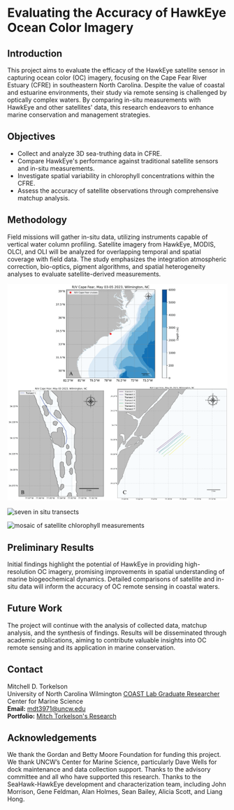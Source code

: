 # Evaluating the Accuracy of HawkEye Ocean Color Imagery

## Introduction
This project aims to evaluate the efficacy of the HawkEye satellite sensor in capturing ocean color (OC) imagery, focusing on the Cape Fear River Estuary (CFRE) in southeastern North Carolina. Despite the value of coastal and estuarine environments, their study via remote sensing is challenged by optically complex waters. By comparing in-situ measurements with HawkEye and other satellites' data, this research endeavors to enhance marine conservation and management strategies.

## Objectives
- Collect and analyze 3D sea-truthing data in CFRE.
- Compare HawkEye's performance against traditional satellite sensors and in-situ measurements.
- Investigate spatial variability in chlorophyll concentrations within the CFRE.
- Assess the accuracy of satellite observations through comprehensive matchup analysis.

## Methodology
Field missions will gather in-situ data, utilizing instruments capable of vertical water column profiling. Satellite imagery from HawkEye, MODIS, OLCI, and OLI will be analyzed for overlapping temporal and spatial coverage with field data. The study emphasizes the integration atmospheric correction, bio-optics, pigment algorithms, and spatial heterogeneity analyses to evaluate satellite-derived measurements.

![Map of Transects at Masonboro Inlet](images/studysite.png "Map of the 7 transects at the mouth of Masonboro Inlet for in situ chlorophyll measurements.")

![seven in situ transects](images/chl.gif "GIF displaying the depth contours of the 7 transects' chlorophyll measurements.")

![mosaic of satellite chlorophyll measurements](images/sat_mosaic_chl.png "Satellite-derived chlorophyll measurements in the study region.")  

## Preliminary Results
Initial findings highlight the potential of HawkEye in providing high-resolution OC imagery, promising improvements in spatial understanding of marine biogeochemical dynamics. Detailed comparisons of satellite and in-situ data will inform the accuracy of OC remote sensing in coastal waters. 

## Future Work
The project will continue with the analysis of collected data, matchup analysis, and the synthesis of findings. Results will be disseminated through academic publications, aiming to contribute valuable insights into OC remote sensing and its application in marine conservation.

## Contact
Mitchell D. Torkelson  
University of North Carolina Wilmington
[COAST Lab Graduate Researcher](https://coast-lab.org/MitchTorkelson/)  
Center for Marine Science  
**Email:** [mdt3971@uncw.edu](mailto:mdt3971@uncw.edu)  
**Portfolio:** [Mitch Torkelson's Research](https://dinodiver.github.io/mitchtorkelson/)

## Acknowledgements
We thank the Gordan and Betty Moore Foundation for funding this project. We thank UNCW’s Center for Marine Science, particularly Dave Wells for dock maintenance and data collection support. Thanks to the advisory committee and all who have supported this research. Thanks to the SeaHawk-HawkEye development and characterization team, including John Morrison, Gene Feldman, Alan Holmes, Sean Bailey, Alicia Scott, and Liang Hong.

